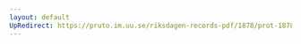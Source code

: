 ```yaml
---
layout: default
UpRedirect: https://pruto.im.uu.se/riksdagen-records-pdf/1878/prot-1878--fk--016.pdf
---
```

